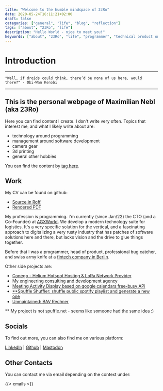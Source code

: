 ```yaml
---
title: "Welcome to the humble mindspace of 23Ro"
date: 2020-05-24T16:11:21+02:00
draft: false
categories: ["general", "life", "blog", "reflection"]
tags: ["about", "23Ro", "life"]
description: "Hello World - nice to meet you!"
keywords: ["about", "23Ro", "life", "programmer", "technical product owner", "it-business", "startup", "fancy"]
---
```


# Introduction
---
```JS
"Well, if droids could think, there’d be none of us here, would there?" - Obi-Wan Kenobi
```
---

## This is the personal webpage of Maximilian Nebl (aka 23Ro)

Here you can find content I create. I don't write very often. Topics that interest me, and what I likely write about are:
- technology around programming
- management around software development
- camera gear
- 3d printing
- general other hobbies

You can find the content by [tag here](/tags/).

## Work

My CV can be found on github:
- [Source in Roff](https://raw.githubusercontent.com/23RoMax/cv/main/resume.ms)
- [Rendered PDF](https://github.com/23RoMax/cv/blob/main/pdf/resume.pdf)

My profession is programming. I'm currently (since Jan/22) the CTO (and a Co-Founder) at [AGXWorld](https://agxworld.com/). We develop a modern technology suite for logistics. It's a very specific solution for the vertical, and a fascinating approach to digitalizing a very rusty industry that has patches of software solutions here and there, but lacks vision and the drive to glue things together.

Before that I was a programmer, head of product, professional bug catcher, and swiss army knife at a [fintech company in Berlin](https://www.tillhub.de).

Other side projects are:

- [Conego - Helium Hotspot Hosting & LoRa Network Provider ](https://conego.io/)
- [My engineering consulting and development agency](https://www.new-thread.de)
- [Meeting Activity Display based on google calendars free-busy API](https://freebusy.app)
- [**Spuffle Shuffler: shuffle public spotify playlist and generate a new one](https://spuffle-shuffler.web.app/#/)
- [Unmaintained: BAV Rechner](https://bav-werkzeug.de)

** My project is not [spuffle.net](https://spuffle.net/) - seems like someone had the same idea :) 


## Socials
To find out more, you can also find me on various platform:

[LinkedIn](https://www.linkedin.com/in/maximilian-nebl-87219846/) | [Github](https://github.com/23RoMax/) | [Mastodon](https://mastodon.social/web/@23R0)

## Other Contacts
You can contact me via email depending on the context under:

{{< emails >}}
